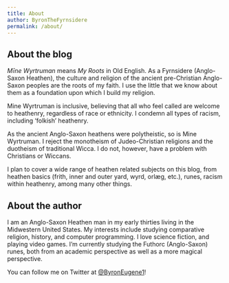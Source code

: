 ```yaml
---
title: About
author: ByronTheFyrnsidere
permalink: /about/
---
```


About the blog
---------------

*Mīne Wyrtruman* means *My Roots* in Old English. As a Fyrnsidere (Anglo-Saxon Heathen), the culture and religion of the ancient pre-Christian Anglo-Saxon peoples are the roots of my faith. I use the little that we know about them as a foundation upon which I build my religion.

Mine Wyrtruman is inclusive, believing that all who feel called are welcome to heathenry, regardless of race or ethnicity. I condemn all types of racism, including ‘folkish’ heathenry.

As the ancient Anglo-Saxon heathens were polytheistic, so is Mine Wyrtruman. I reject the monotheism of Judeo-Christian religions and the duotheism of traditional Wicca. I do not, however, have a problem with Christians or Wiccans.

I plan to cover a wide range of heathen related subjects on this blog, from heathen basics (frith, inner and outer yard, wyrd, orlæg, etc.), runes, racism within heathenry, among many other things.

About the author
-----------------

I am an Anglo-Saxon Heathen man in my early thirties living in the Midwestern United States. My interests include studying comparative religion, history, and computer programming. I love science fiction, and playing video games. I’m currently studying the Futhorc (Anglo-Saxon) runes, both from an academic perspective as well as a more magical perspective.

You can follow me on Twitter at [@ByronEugene1](https://twitter.com/ByronFyrnsidere)!
